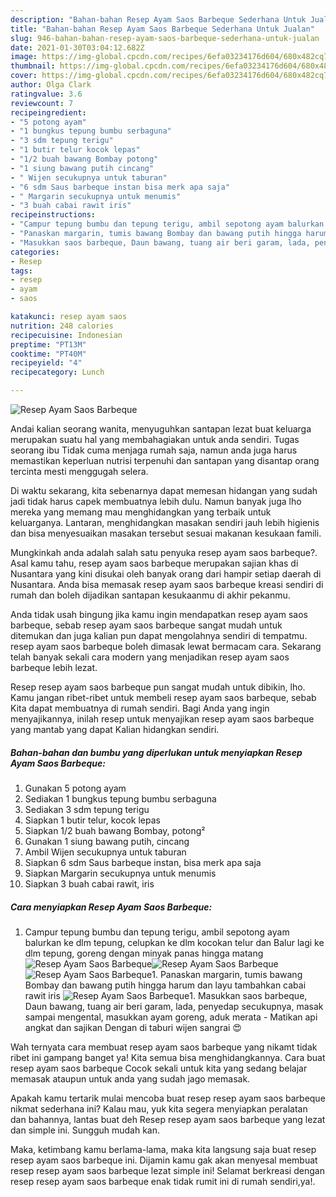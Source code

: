 ```yaml
---
description: "Bahan-bahan Resep Ayam Saos Barbeque Sederhana Untuk Jualan"
title: "Bahan-bahan Resep Ayam Saos Barbeque Sederhana Untuk Jualan"
slug: 946-bahan-bahan-resep-ayam-saos-barbeque-sederhana-untuk-jualan
date: 2021-01-30T03:04:12.682Z
image: https://img-global.cpcdn.com/recipes/6efa03234176d604/680x482cq70/resep-ayam-saos-barbeque-foto-resep-utama.jpg
thumbnail: https://img-global.cpcdn.com/recipes/6efa03234176d604/680x482cq70/resep-ayam-saos-barbeque-foto-resep-utama.jpg
cover: https://img-global.cpcdn.com/recipes/6efa03234176d604/680x482cq70/resep-ayam-saos-barbeque-foto-resep-utama.jpg
author: Olga Clark
ratingvalue: 3.6
reviewcount: 7
recipeingredient:
- "5 potong ayam"
- "1 bungkus tepung bumbu serbaguna"
- "3 sdm tepung terigu"
- "1 butir telur kocok lepas"
- "1/2 buah bawang Bombay potong"
- "1 siung bawang putih cincang"
- " Wijen secukupnya untuk taburan"
- "6 sdm Saus barbeque instan bisa merk apa saja"
- " Margarin secukupnya untuk menumis"
- "3 buah cabai rawit iris"
recipeinstructions:
- "Campur tepung bumbu dan tepung terigu, ambil sepotong ayam balurkan ke dlm tepung, celupkan ke dlm kocokan telur dan Balur lagi ke dlm tepung, goreng dengan minyak panas hingga matang"
- "Panaskan margarin, tumis bawang Bombay dan bawang putih hingga harum dan layu tambahkan cabai rawit iris"
- "Masukkan saos barbeque, Daun bawang, tuang air beri garam, lada, penyedap secukupnya, masak sampai mengental, masukkan ayam goreng, aduk merata Matikan api angkat dan sajikan Dengan di taburi wijen sangrai 😍"
categories:
- Resep
tags:
- resep
- ayam
- saos

katakunci: resep ayam saos 
nutrition: 248 calories
recipecuisine: Indonesian
preptime: "PT13M"
cooktime: "PT40M"
recipeyield: "4"
recipecategory: Lunch

---
```



![Resep Ayam Saos Barbeque](https://img-global.cpcdn.com/recipes/6efa03234176d604/680x482cq70/resep-ayam-saos-barbeque-foto-resep-utama.jpg)

Andai kalian seorang wanita, menyuguhkan santapan lezat buat keluarga merupakan suatu hal yang membahagiakan untuk anda sendiri. Tugas seorang ibu Tidak cuma menjaga rumah saja, namun anda juga harus memastikan keperluan nutrisi terpenuhi dan santapan yang disantap orang tercinta mesti menggugah selera.

Di waktu  sekarang, kita sebenarnya dapat memesan hidangan yang sudah jadi tidak harus capek membuatnya lebih dulu. Namun banyak juga lho mereka yang memang mau menghidangkan yang terbaik untuk keluarganya. Lantaran, menghidangkan masakan sendiri jauh lebih higienis dan bisa menyesuaikan masakan tersebut sesuai makanan kesukaan famili. 



Mungkinkah anda adalah salah satu penyuka resep ayam saos barbeque?. Asal kamu tahu, resep ayam saos barbeque merupakan sajian khas di Nusantara yang kini disukai oleh banyak orang dari hampir setiap daerah di Nusantara. Anda bisa memasak resep ayam saos barbeque kreasi sendiri di rumah dan boleh dijadikan santapan kesukaanmu di akhir pekanmu.

Anda tidak usah bingung jika kamu ingin mendapatkan resep ayam saos barbeque, sebab resep ayam saos barbeque sangat mudah untuk ditemukan dan juga kalian pun dapat mengolahnya sendiri di tempatmu. resep ayam saos barbeque boleh dimasak lewat bermacam cara. Sekarang telah banyak sekali cara modern yang menjadikan resep ayam saos barbeque lebih lezat.

Resep resep ayam saos barbeque pun sangat mudah untuk dibikin, lho. Kamu jangan ribet-ribet untuk membeli resep ayam saos barbeque, sebab Kita dapat membuatnya di rumah sendiri. Bagi Anda yang ingin menyajikannya, inilah resep untuk menyajikan resep ayam saos barbeque yang mantab yang dapat Kalian hidangkan sendiri.

<!--inarticleads1-->

##### Bahan-bahan dan bumbu yang diperlukan untuk menyiapkan Resep Ayam Saos Barbeque:

1. Gunakan 5 potong ayam
1. Sediakan 1 bungkus tepung bumbu serbaguna
1. Sediakan 3 sdm tepung terigu
1. Siapkan 1 butir telur, kocok lepas
1. Siapkan 1/2 buah bawang Bombay, potong²
1. Gunakan 1 siung bawang putih, cincang
1. Ambil  Wijen secukupnya untuk taburan
1. Siapkan 6 sdm Saus barbeque instan, bisa merk apa saja
1. Siapkan  Margarin secukupnya untuk menumis
1. Siapkan 3 buah cabai rawit, iris




<!--inarticleads2-->

##### Cara menyiapkan Resep Ayam Saos Barbeque:

1. Campur tepung bumbu dan tepung terigu, ambil sepotong ayam balurkan ke dlm tepung, celupkan ke dlm kocokan telur dan Balur lagi ke dlm tepung, goreng dengan minyak panas hingga matang
<img src="https://img-global.cpcdn.com/steps/b9df1add061aa035/160x128cq70/resep-ayam-saos-barbeque-langkah-memasak-1-foto.jpg" alt="Resep Ayam Saos Barbeque"><img src="https://img-global.cpcdn.com/steps/c7c6c8479afbe63c/160x128cq70/resep-ayam-saos-barbeque-langkah-memasak-1-foto.jpg" alt="Resep Ayam Saos Barbeque"><img src="https://img-global.cpcdn.com/steps/6238a85075ee9c3a/160x128cq70/resep-ayam-saos-barbeque-langkah-memasak-1-foto.jpg" alt="Resep Ayam Saos Barbeque">1. Panaskan margarin, tumis bawang Bombay dan bawang putih hingga harum dan layu tambahkan cabai rawit iris
<img src="https://img-global.cpcdn.com/steps/8cf44c600f88e4d3/160x128cq70/resep-ayam-saos-barbeque-langkah-memasak-2-foto.jpg" alt="Resep Ayam Saos Barbeque">1. Masukkan saos barbeque, Daun bawang, tuang air beri garam, lada, penyedap secukupnya, masak sampai mengental, masukkan ayam goreng, aduk merata - Matikan api angkat dan sajikan Dengan di taburi wijen sangrai 😍




Wah ternyata cara membuat resep ayam saos barbeque yang nikamt tidak ribet ini gampang banget ya! Kita semua bisa menghidangkannya. Cara buat resep ayam saos barbeque Cocok sekali untuk kita yang sedang belajar memasak ataupun untuk anda yang sudah jago memasak.

Apakah kamu tertarik mulai mencoba buat resep resep ayam saos barbeque nikmat sederhana ini? Kalau mau, yuk kita segera menyiapkan peralatan dan bahannya, lantas buat deh Resep resep ayam saos barbeque yang lezat dan simple ini. Sungguh mudah kan. 

Maka, ketimbang kamu berlama-lama, maka kita langsung saja buat resep resep ayam saos barbeque ini. Dijamin kamu gak akan menyesal membuat resep resep ayam saos barbeque lezat simple ini! Selamat berkreasi dengan resep resep ayam saos barbeque enak tidak rumit ini di rumah sendiri,ya!.

